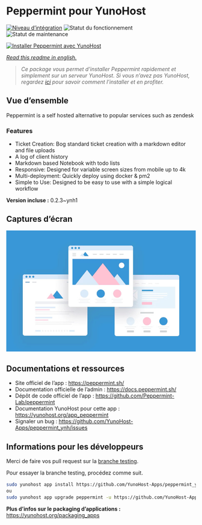 <!--
N.B.: This README was automatically generated by https://github.com/YunoHost/apps/tree/master/tools/README-generator
It shall NOT be edited by hand.
-->

# Peppermint pour YunoHost

[![Niveau d’intégration](https://dash.yunohost.org/integration/peppermint.svg)](https://dash.yunohost.org/appci/app/peppermint) ![Statut du fonctionnement](https://ci-apps.yunohost.org/ci/badges/peppermint.status.svg) ![Statut de maintenance](https://ci-apps.yunohost.org/ci/badges/peppermint.maintain.svg)

[![Installer Peppermint avec YunoHost](https://install-app.yunohost.org/install-with-yunohost.svg)](https://install-app.yunohost.org/?app=peppermint)

*[Read this readme in english.](./README.md)*

> *Ce package vous permet d’installer Peppermint rapidement et simplement sur un serveur YunoHost.
Si vous n’avez pas YunoHost, regardez [ici](https://yunohost.org/#/install) pour savoir comment l’installer et en profiter.*

## Vue d’ensemble

Peppermint is a self hosted alternative to popular services such as zendesk

### Features

- Ticket Creation: Bog standard ticket creation with a markdown editor and file uploads
- A log of client history
- Markdown based Notebook with todo lists
- Responsive: Designed for variable screen sizes from mobile up to 4k
- Multi-deployment: Quickly deploy using docker & pm2
- Simple to Use: Designed to be easy to use with a simple logical workflow


**Version incluse :** 0.2.3~ynh1

## Captures d’écran

![Capture d’écran de Peppermint](./doc/screenshots/example.jpg)

## Documentations et ressources

* Site officiel de l’app : <https://peppermint.sh/>
* Documentation officielle de l’admin : <https://docs.peppermint.sh/>
* Dépôt de code officiel de l’app : <https://github.com/Peppermint-Lab/peppermint>
* Documentation YunoHost pour cette app : <https://yunohost.org/app_peppermint>
* Signaler un bug : <https://github.com/YunoHost-Apps/peppermint_ynh/issues>

## Informations pour les développeurs

Merci de faire vos pull request sur la [branche testing](https://github.com/YunoHost-Apps/peppermint_ynh/tree/testing).

Pour essayer la branche testing, procédez comme suit.

``` bash
sudo yunohost app install https://github.com/YunoHost-Apps/peppermint_ynh/tree/testing --debug
ou
sudo yunohost app upgrade peppermint -u https://github.com/YunoHost-Apps/peppermint_ynh/tree/testing --debug
```

**Plus d’infos sur le packaging d’applications :** <https://yunohost.org/packaging_apps>